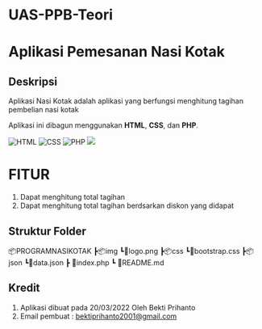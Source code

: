 # UAS-PPB-Teori
# Aplikasi Pemesanan Nasi Kotak

## Deskripsi
Aplikasi Nasi Kotak adalah aplikasi yang berfungsi menghitung tagihan pembelian nasi kotak

Aplikasi ini dibagun menggunakan **HTML**, **CSS**, dan **PHP**.

<img alt="HTML" src="https://img.shields.io/badge/HTML-239120?style=for-the-badge&logo=html5&logoColor=white">

<img alt="CSS" src="https://img.shields.io/badge/CSS-239120?&style=for-the-badge&logo=css3&logoColor=white">

<img alt="PHP" src="https://img.shields.io/badge/PHP-777BB4?style=for-the-badge&logo=php&logoColor=white">

<img src="logo.png">

# FITUR
1. Dapat menghitung total tagihan
2. Dapat menghitung total tagihan berdsarkan diskon yang didapat

## Struktur Folder
📦PROGRAMNASIKOTAK
 ┣📦img
  ┗📜logo.png
 ┣📦css
  ┗📜bootstrap.css
 ┣📦json
  ┗📜data.json
 ┣ 📜index.php
 ┗ 📜README.md

 ## Kredit 
1. Aplikasi dibuat pada 20/03/2022 Oleh Bekti Prihanto
2. Email pembuat : bektiprihanto2001@gmail.com
